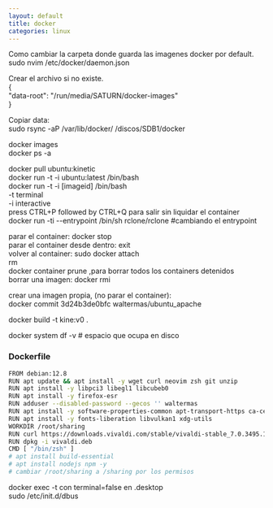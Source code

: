 ```yaml
---
layout: default
title: docker
categories: linux
---
```

Como cambiar la carpeta donde guarda las imagenes docker por default.  
sudo nvim /etc/docker/daemon.json  
 
Crear el archivo si no existe.  
{  
  "data-root": "/run/media/SATURN/docker-images"  
}  

Copiar data:  
sudo rsync -aP /var/lib/docker/ /discos/SDB1/docker  

docker images  
docker ps -a  

docker pull ubuntu:kinetic  
docker run -t -i ubuntu:latest /bin/bash  
docker run -t -i [imageid] /bin/bash  
-t terminal  
-i interactive  
press CTRL+P followed by CTRL+Q para salir sin liquidar el container  
docker run -ti --entrypoint /bin/sh rclone/rclone #cambiando el entrypoint  

parar el container: docker stop <container-id>  
parar el container desde dentro: exit  
volver al container: sudo docker attach <container-id>  
rm <container-id>  
docker container prune  ,para borrar todos los containers detenidos  
borrar una imagen: docker rmi <image-id>  

crear una imagen propia, (no parar el container):  
docker commit 3d24b3de0bfc waltermas/ubuntu_apache  

docker build -t kine:v0 .  

docker system df -v # espacio que ocupa en disco  

### Dockerfile
```bash
FROM debian:12.8
RUN apt update && apt install -y wget curl neovim zsh git unzip
RUN apt install -y libpci3 libegl1 libcubeb0
RUN apt install -y firefox-esr
RUN adduser --disabled-password --gecos '' waltermas
RUN apt install -y software-properties-common apt-transport-https ca-certificates
RUN apt install -y fonts-liberation libvulkan1 xdg-utils
WORKDIR /root/sharing
RUN curl https://downloads.vivaldi.com/stable/vivaldi-stable_7.0.3495.15-1_amd64.deb -o vivaldi.deb
RUN dpkg -i vivaldi.deb
CMD [ "/bin/zsh" ]
# apt install build-essential
# apt install nodejs npm -y
# cambiar /root/sharing a /sharing por los permisos
```


docker exec -t con terminal=false en .desktop  
sudo /etc/init.d/dbus  
